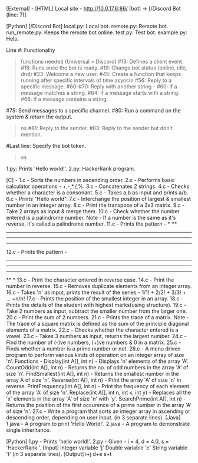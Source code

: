 [External] -
[HTML]
Local site - http://10.0.17.6:86/
[bot] -> [/Discord Bot (line: 7)]

[Python]
[/Discord Bot]
local.py: Local bot.
remote.py: Remote bot.
run_remote.py: Keeps the remote bot online.
test.py: Test bot.
example.py: Help.

Line #: Functionality
> functions needed
(Universal > Discord)
#13: Defines a client event.
#18: Runs once the bot is ready.
#19: Change bot status (online, idle, dnd)
#33: Welcome a new user.
#45: Create a function that keeps running after specific intervals of time
> asyncio
#56: Reply to a specific message.
#60-#70: Reply with another string - 
#60: If a message matches a string.
#64: If a message starts with a string.
#68: If a message contains a string.

#75: Send messages to a specific channel.
#80: Run a command on the system & return the output.
> os
#81: Reply to the sender.
#83: Reply to the sender but don't mention.

#Last line: Specify the bot token.
> os

1.py: Prints 'Hello world!'.
2.py: HackerRank program.

[C] -
1.c - Sorts the numbers in ascending order.
2.c - Performs basic calculator operations - +,-,*,/,%.
3.c - Concatenates 2 strings.
4.c - Checks whether a character is a consonant.
5.c - Takes a,b as input and prints a/b.
6.c - Prints "Hello world".
7.c - Interchange the position of largest & smallest number in an integer array.
8.c - Print the transpose of a 3x3 matrix.
9.c - Take 2 arrays as input & merge them.
10.c - Check whether the number entered is a palindrome number.
Note - If a number is the same as it's reverse, it's called a palindrome number.
11.c - Prints the pattern -
*
**
***
****
*****
12.c - Prints the pattern -
*****
****
***
**
*
13.c - Print the character entered in reverse case.
14.c - Print the number in reverse.
15.c - Removes duplicate elements from an integer array.
16.c - Takes 'n' as input, prints the result of the series - 1/1! + 2/2! + 3/3! + ... +n/n!
17.c - Prints the position of the smallest integer in an array.
18.c - Prints the details of the student with highest marks(using structure).
19.c - Take 2 numbers as input, subtract the smaller number from the larger one.
20.c - Print the sum of 2 numbers.
21.c - Prints the trace of a matrix.
Note - The trace of a square matrix is defined as the sum of the principle diagonal elements of a matrix.
22.c - Checks whether the character entered is a vowel.
23.c - Takes 3 numbers as input, returns the largest number.
24.c - Find the number of (-)ve numbers, (+)ve numbers & 0 in a matrix.
25.c - Finds whether a number is a prime number or not.
26.c - A menu driven program to perform various kinds of operation on an integer array of size 'n'. Functions -
Display(int A[], int n) - Displays 'n' elements of the array 'A'.
CountOdd(int A[], int n) - Returns the no. of odd numbers in the array 'A' of size 'n'.
FindSmallest(int A[], int n) - Returns the smallest number in the array A of size 'n'.
Reverse(int A[], int n) - Print the array 'A' of size 'n' in reverse.
PrintFrequency(int A[], int n) - Print the frequency of each element of the array 'A' of size 'n'.
Replace(int A[], int n, int x, int y) - Replaces all the 'x' elements in the array 'A' of size 'n' with 'y'.
SearchPrime(int A[], int n) - Returns the position of the first occurence of a prime number in the array 'A' of size 'n'.
27.c - Write a program that sorts an integer array in ascending or descending order, depending on user input.
(in 3 separate lines).
[Java]
1.java - A program to print 'Hello World!'.
2.java - A program to demonstrate single inheritance.

[Python]
1.py - Prints 'hello world!'.
2.py - Given - i = 4, d = 4.0, s = 'HackerRank '.
[Input]
Integer variable 'j'
Double variable 'e'
String variable 't'
(in 3 separate lines).
[Output]
i+j
d+e
s+t